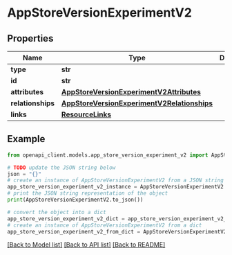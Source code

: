 # AppStoreVersionExperimentV2


## Properties

Name | Type | Description | Notes
------------ | ------------- | ------------- | -------------
**type** | **str** |  | 
**id** | **str** |  | 
**attributes** | [**AppStoreVersionExperimentV2Attributes**](AppStoreVersionExperimentV2Attributes.md) |  | [optional] 
**relationships** | [**AppStoreVersionExperimentV2Relationships**](AppStoreVersionExperimentV2Relationships.md) |  | [optional] 
**links** | [**ResourceLinks**](ResourceLinks.md) |  | [optional] 

## Example

```python
from openapi_client.models.app_store_version_experiment_v2 import AppStoreVersionExperimentV2

# TODO update the JSON string below
json = "{}"
# create an instance of AppStoreVersionExperimentV2 from a JSON string
app_store_version_experiment_v2_instance = AppStoreVersionExperimentV2.from_json(json)
# print the JSON string representation of the object
print(AppStoreVersionExperimentV2.to_json())

# convert the object into a dict
app_store_version_experiment_v2_dict = app_store_version_experiment_v2_instance.to_dict()
# create an instance of AppStoreVersionExperimentV2 from a dict
app_store_version_experiment_v2_from_dict = AppStoreVersionExperimentV2.from_dict(app_store_version_experiment_v2_dict)
```
[[Back to Model list]](../README.md#documentation-for-models) [[Back to API list]](../README.md#documentation-for-api-endpoints) [[Back to README]](../README.md)


